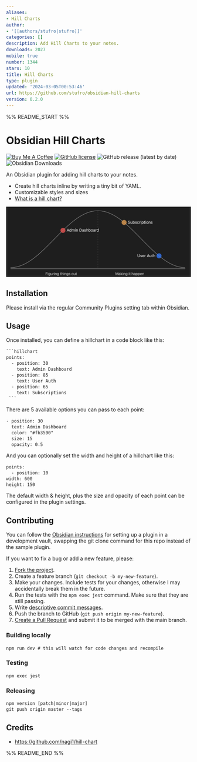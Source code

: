 ```yaml
---
aliases:
- Hill Charts
author:
- '[[authors/stufro|stufro]]'
categories: []
description: Add Hill Charts to your notes.
downloads: 2027
mobile: true
number: 1344
stars: 10
title: Hill Charts
type: plugin
updated: '2024-03-05T00:53:46'
url: https://github.com/stufro/obsidian-hill-charts
version: 0.2.0
---
```


%% README_START %%

# Obsidian Hill Charts
<a href="https://www.buymeacoffee.com/stuartfrosg" target="_blank"><img src="https://cdn.buymeacoffee.com/buttons/default-orange.png" alt="Buy Me A Coffee" height="20" width="85"></a>
[![GitHub license](https://img.shields.io/github/license/stufro/obsidian-hill-charts)](https://github.com/stufro/obsidian-hill-charts/blob/main/LICENSE.txt)
![GitHub release (latest by date)](https://img.shields.io/github/v/release/stufro/obsidian-hill-charts)
![Obsidian Downloads](https://img.shields.io/badge/dynamic/json?logo=obsidian&color=%23483699&label=downloads&query=%24%5B%22hill-charts%22%5D.downloads&url=https%3A%2F%2Fraw.githubusercontent.com%2Fobsidianmd%2Fobsidian-releases%2Fmaster%2Fcommunity-plugin-stats.json)

An Obsidian plugin for adding hill charts to your notes.

- Create hill charts inline by writing a tiny bit of YAML.
- Customizable styles and sizes
- [What is a hill chart?](https://www.hillchart.co/blog/hill-chart-guide/)

![](https://raw.githubusercontent.com/stufro/obsidian-hill-charts/HEAD/obsidian-hill-charts.png)

## Installation
Please install via the regular Community Plugins setting tab within Obsidian.

## Usage
Once installed, you can define a hillchart in a code block like this:

```
```hillchart
points:
  - position: 30
    text: Admin Dashboard
  - position: 85
    text: User Auth
  - position: 65
    text: Subscriptions
 ```
```

There are 5 available options you can pass to each point:
```
- position: 30
  text: Admin Dashboard
  color: "#fb3590"
  size: 15
  opacity: 0.5
```

And you can optionally set the width and height of a hillchart like this:
```
points:
  - position: 10
width: 600
height: 150
```

The default width & height, plus the size and opacity of each point can be configured in the plugin settings.

## Contributing
You can follow the [Obsidian instructions](https://docs.obsidian.md/Plugins/Getting+started/Build+a+plugin) for setting up a plugin in a development vault, swapping the git clone command for this repo instead of the sample plugin.

If you want to fix a bug or add a new feature, please:

1. [Fork the project](https://docs.github.com/en/pull-requests/collaborating-with-pull-requests/working-with-forks/about-forks).
2. Create a feature branch (`git checkout -b my-new-feature`).
3. Make your changes. Include tests for your changes, otherwise I may accidentally break them in the future.
4. Run the tests with the `npm exec jest` command. Make sure that they are still passing.
5. Write [descriptive commit messages](https://tbaggery.com/2008/04/19/a-note-about-git-commit-messages.html).
6. Push the branch to GitHub (`git push origin my-new-feature`).
7. [Create a Pull Request](https://docs.github.com/en/pull-requests/collaborating-with-pull-requests/proposing-changes-to-your-work-with-pull-requests/creating-a-pull-request) and submit it to be merged with the main branch.

### Building locally
```
npm run dev # this will watch for code changes and recompile
```

### Testing
```
npm exec jest
```

### Releasing
```
npm version [patch|minor|major]
git push origin master --tags
```

## Credits
- https://github.com/nagi1/hill-chart


%% README_END %%